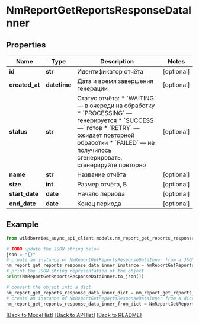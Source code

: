 # NmReportGetReportsResponseDataInner


## Properties

Name | Type | Description | Notes
------------ | ------------- | ------------- | -------------
**id** | **str** | Идентификатор отчёта | [optional] 
**created_at** | **datetime** | Дата и время завершения генерации | [optional] 
**status** | **str** | Статус отчёта:  * &#x60;WAITING&#x60; — в очереди на обработку * &#x60;PROCESSING&#x60; — генерируется * &#x60;SUCCESS —&#x60; готов * &#x60;RETRY&#x60; — ожидает повторной обработки * &#x60;FAILED&#x60; — не получилось сгенерировать, сгенерируйте повторно  | [optional] 
**name** | **str** | Название отчёта | [optional] 
**size** | **int** | Размер отчёта, Б | [optional] 
**start_date** | **date** | Начало периода | [optional] 
**end_date** | **date** | Конец периода | [optional] 

## Example

```python
from wildberries_async_api_client.models.nm_report_get_reports_response_data_inner import NmReportGetReportsResponseDataInner

# TODO update the JSON string below
json = "{}"
# create an instance of NmReportGetReportsResponseDataInner from a JSON string
nm_report_get_reports_response_data_inner_instance = NmReportGetReportsResponseDataInner.from_json(json)
# print the JSON string representation of the object
print(NmReportGetReportsResponseDataInner.to_json())

# convert the object into a dict
nm_report_get_reports_response_data_inner_dict = nm_report_get_reports_response_data_inner_instance.to_dict()
# create an instance of NmReportGetReportsResponseDataInner from a dict
nm_report_get_reports_response_data_inner_from_dict = NmReportGetReportsResponseDataInner.from_dict(nm_report_get_reports_response_data_inner_dict)
```
[[Back to Model list]](../README.md#documentation-for-models) [[Back to API list]](../README.md#documentation-for-api-endpoints) [[Back to README]](../README.md)


